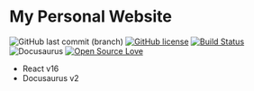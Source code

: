 # My Personal Website

![GitHub last commit (branch)](https://img.shields.io/github/last-commit/hatamiarash7/MyWebSite/v2) [![GitHub license](https://img.shields.io/github/license/hatamiarash7/MyWebSite)](https://github.com/hatamiarash7/MyWebSite/blob/master/LICENSE) [![Build Status](https://travis-ci.com/hatamiarash7/MyWebSite.svg?branch=v2)](https://travis-ci.com/hatamiarash7/MyWebSite) ![Docusaurus](https://github.com/hatamiarash7/MyWebSite/workflows/Docusaurus/badge.svg?branch=v2) [![Open Source Love](https://badges.frapsoft.com/os/v1/open-source.png?v=103)](https://github.com/ellerbrock/open-source-badges/)

-   React v16
-   Docusaurus v2
